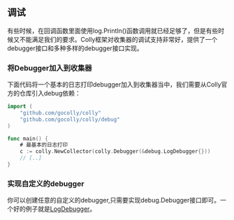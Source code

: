 ## 调试

有些时候，在回调函数里面使用log.Println()函数调用就已经足够了，但是有些时候又不能满足我们的要求。Colly框架对收集器的调试支持非常好，提供了一个debugger接口和多种多样的debugger接口实现。



### 将Debugger加入到收集器

下面代码将一个基本的日志打印debugger加入到收集器当中，我们需要从Colly官方的仓库引入debug依赖：

```go
import (
	"github.com/gocolly/colly"
	"github.com/gocolly/colly/debug"
)

func main() {
    # 最基本的日志打印
    c := colly.NewCollector(colly.Debugger(&debug.LogDebugger{}))
    // [..]
}
```



### 实现自定义的debugger

你可以创建任意的自定义的debugger,只需要实现debug.Debugger接口即可。一个好的例子就是[LogDebugger](https://github.com/gocolly/colly/blob/master/debug/logdebugger.go)。

